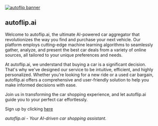 [![autoflip banner](https://i.ibb.co/LtKh18V/banner2.png)](https://autoflip.ai)

## autoflip.ai

Welcome to autoflip.ai, the ultimate AI-powered car aggregator that revolutionizes the way you find and purchase your next vehicle. Our platform employs cutting-edge machine learning algorithms to seamlessly gather, analyze, and present the best car deals from a variety of online sources, all tailored to your unique preferences and needs.

At autoflip.ai, we understand that buying a car is a significant decision. That's why we've designed our service to be intuitive, efficient, and highly personalized. Whether you're looking for a new ride or a used car bargain, autoflip.ai offers a comprehensive and user-friendly solution to help you make informed decisions with ease.

Join us in transforming the car shopping experience, and let autoflip.ai guide you to your perfect car effortlessly.

Sign up by clicking [here](https://autoflip.ai)

*autoflip.ai - Your AI-driven car shopping assistant.*
